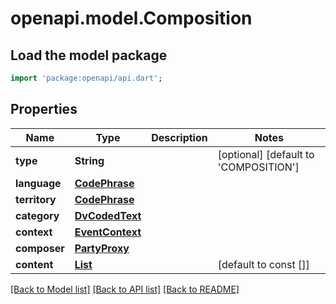 # openapi.model.Composition

## Load the model package
```dart
import 'package:openapi/api.dart';
```

## Properties
Name | Type | Description | Notes
------------ | ------------- | ------------- | -------------
**type** | **String** |  | [optional] [default to 'COMPOSITION']
**language** | [**CodePhrase**](CodePhrase.md) |  | 
**territory** | [**CodePhrase**](CodePhrase.md) |  | 
**category** | [**DvCodedText**](DvCodedText.md) |  | 
**context** | [**EventContext**](EventContext.md) |  | 
**composer** | [**PartyProxy**](PartyProxy.md) |  | 
**content** | [**List<ContentItem>**](ContentItem.md) |  | [default to const []]

[[Back to Model list]](../README.md#documentation-for-models) [[Back to API list]](../README.md#documentation-for-api-endpoints) [[Back to README]](../README.md)


